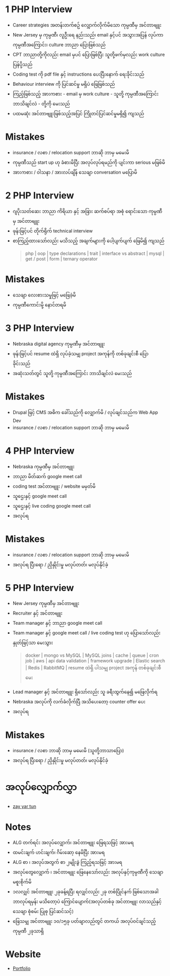# 1 PHP Interview

- Career strategies အတန်းတက်စဥ် လျှောက်လိုက်မိသော ကုမ္ပဏီမှ အင်တာဗျူး
- New Jersey မှ ကုမ္ပဏီ၊ လူဦးရေ နည်းသည်၊ email နှင့်ပင် အသွားအပြန် လုပ်ကာ ကုမ္ပဏီအကြောင်း၊ culture ဘာညာ ပြောဖြစ်သည်
- CPT ဘာညာတို့ကိုလည်း email မှပင် ပြောဖြစ်ပြီး သူတို့ဖက်မှလည်း work culture ပြန်ပို့သည်
- Coding test ကို pdf file နှင့် instructions ပေးပြီးနောက် ရေးခိုင်းသည်
- Behaviour interview ကို ပြင်ဆင်မှု မရှိပဲ ဖြေဖြစ်သည်
- ကြည့်ဖြစ်သည့် အားကစား - email မှ work culture - သူတို့ ကုမ္ပဏီအကြောင်း ဘာသိချင်လဲ - တို့ကို မေးသည်
- ပထမဆုံး အင်တာဗျူးဖြစ်သည့်အပြင် ကြိုတင်ပြင်ဆင်မှုမရှိ၍ ကျသည်

# Mistakes

- insurance / လစာ / relocation support ဘာဆို ဘာမှ မမေးမိ
- ကုမ္ပဏီသည် start up ဟု ခံစားမိပြီး အလုပ်လုပ်ရမည်ကို ပျင်းကာ serious မဖြစ်မိ
- အားကစား / ၀ါသနာ / အားလပ်ချိန် သေချာ conversation မပြောမိ

# 2 PHP Interview

- ဂျပိုးသတ်ဆေး ဘာညာ ကိရိယာ နှင့် အခြား ဆက်စပ်ရာ အစုံ ရောင်းသော ကုမ္ပဏီမှ အင်တာဗျူး
- ဖုန်းဖြင့်ပင် တိုက်ရိုက် technical interview
- စာကြည့်ထားသော်လည်း မသိသည့် အချက်များကို ပေါ့ပျက်ပျက် ဖြေမိ၍ ကျသည်
  > php |
  > oop |
  > type declarations |
  > trait |
  > interface vs abstract |
  > mysql |
  > get / post |
  > form |
  > ternary operator

# Mistakes

- သေချာ လေးစားသမှုဖြင့် မဖြေခဲ့မိ
- ကုမ္ပဏီကောင်းမို့ နောင်တရမိ

# 3 PHP Interview

- Nebraska digital agency ကုမ္ပဏီမှ အင်တာဗျူး
- ဖုန်းဖြင့်ပင် resume ထဲရှိ လုပ်ခဲ့သမျှ project အကုန်ကို တစ်ခုချင်းစီ ပြောခိုင်းသည်
- အဆုံးသတ်တွင် သူတို့ ကုမ္ပဏီအကြောင်း ဘာသိချင်လဲ မေးသည်

# Mistakes

- Drupal ဖြင့် CMS အဓိက ခေါ်သည်ကို လျှောက်မိ / လုပ်ချင်သည်က Web App Dev
- insurance / လစာ / relocation support ဘာဆို ဘာမှ မမေးမိ

# 4 PHP Interview

- Nebraska ကုမ္ပဏီမှ အင်တာဗျူး
- ဘာညာ မိတ်ဆက် google meet call
- coding test အင်တာဗျူး / website မမှတ်မိ
- သူဌေးနှင့် google meet call
- သူဌေးနှင့် live coding google meet call
- အလုပ်ရ

# Mistakes

- insurance / လစာ / relocation support ဘာဆို ဘာမှ မမေးမိ
- အလုပ်ရ ပြီးရော / ညှိနှိုင်းမှု မလုပ်တတ်၊ မလုပ်နိုင်ခဲ့

# 5 PHP Interview

- New Jersey ကုမ္ပဏီမှ အင်တာဗျူး
- Recruiter နှင့် အင်တာဗျူး
- Team manager နှင့် ဘာညာ google meet call
- Team manager နှင့် google meet call / live coding test ဟု ပြောသော်လည်း နှုတ်ဖြင့်သာ မေးသွား
  > docker |
  > mongo vs MySQL |
  > MySQL joins |
  > cache |
  > queue |
  > cron job |
  > aws |
  > api data validation |
  > framework upgrade |
  > Elastic search |
  > Redis |
  > RabbitMQ |
  > resume ထဲရှိ ပါသမျှ project အကုန် တစ်ခုချင်းစီ မေး
- Lead manager နှင့် အင်တာဗျူး ရှိသော်လည်း သူ ခရီးထွက်နေ၍ မဖြေလိုက်ရ
- Nebraska အလုပ်ကို လက်ခံလိုက်ပြီ အသိပေးတော့ counter offer ပေး
- အလုပ်ရ

# Mistakes

- insurance / လစာ ဘာဆို ဘာမှ မမေးမိ (သူတို့ဘာသာပြော)
- အလုပ်ရ ပြီးရော / ညှိနှိုင်းမှု မလုပ်တတ်၊ မလုပ်နိုင်ခဲ့

# အလုပ်လျှောက်လွှာ

- [zay yar tun](./resumes/zay-yar-tun.pdf.zip)

# Notes

- ALG တက်ရင်း အလုပ်လျှောက်၊ အင်တာဗျူး ဖြေရသဖြင့် အားမရ
- ထမင်းချက် ဟင်းချက်၊ ဂိမ်းဆော့ နေမိပြီး အားမရ
- ALG စာ ၊ အလုပ်အတွက် စာ ၂မျိုးခွဲ ကြည့်ရသဖြင့် အားမရ
- အလုပ်တွေလျှောက် ၊ အင်တာဗျူး ဖြေနေသော်လည်း အလုပ်နှင့်ကုမ္ပဏီကို သေချာ မစူးစိုက်မိ
- ၁လလျှင် အင်တာဗျူး ၂ခုခန့်ရပြီး ရလျှင်လည်း ၂ခု တစ်ပြိုင်နက် ဖြစ်သောအခါ ဘာလုပ်ရမှန်း မသိတော့ပဲ ကြောင်ပျောက်(အလုပ်တစ်ခု အင်တာဗျူး လာသည်နှင့် သေချာ စုံစမ်း ပြုစု ပြင်ဆင်သင့်)
- ဖြေသမျှ အင်တာဗျူး ၁၀/၁၅ခု ပတ်ချာလည်တွင် တကယ် အလုပ်၀င်ချင်သည့် ကုမ္ပဏီ ၂ခုသာရှိ

# Website

- [Portfolio](https://zay-yar-tun.click/)
